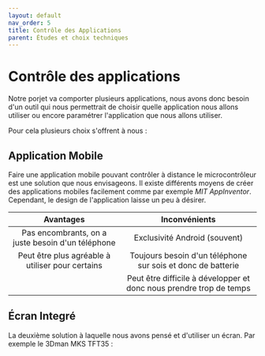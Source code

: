 ```yaml
---
layout: default
nav_order: 5
title: Contrôle des Applications
parent: Études et choix techniques
---
```


# Contrôle des applications

Notre porjet va comporter plusieurs applications, nous avons donc besoin d'un outil qui nous permettrait de choisir quelle application nous allons utiliser ou encore paramétrer l'application que nous allons utiliser.

Pour cela plusieurs choix s'offrent à nous :

## Application Mobile

Faire une application mobile pouvant contrôler à distance le microcontrôleur est une solution que nous envisageons. Il existe différents moyens de créer des applications mobiles facilement comme par exemple *MIT AppInventor*. Cependant, le design de l'application laisse un peu à désirer.


| Avantages | Inconvénients |
|:-:|:-:|
| Pas encombrants, on a juste besoin d'un téléphone | Exclusivité Android (souvent) |
| Peut être plus agréable à utiliser pour certains|Toujours besoin d'un téléphone sur sois et donc de batterie |
| | Peut être difficile à développer et donc nous prendre trop de temps |

## Écran Integré

La deuxième solution à laquelle nous avons pensé et d'utiliser un écran. Par exemple le 3Dman MKS TFT35 : 
![]()